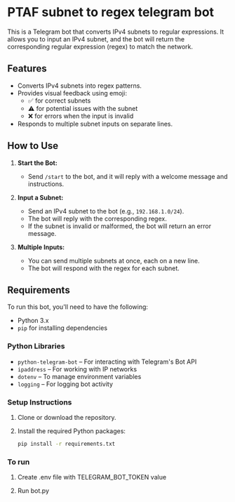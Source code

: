 # PTAF subnet to regex telegram bot

This is a Telegram bot that converts IPv4 subnets to regular expressions. It allows you to input an IPv4 subnet, and the bot will return the corresponding regular expression (regex) to match the network.

## Features

- Converts IPv4 subnets into regex patterns.
- Provides visual feedback using emoji:
    - ✅ for correct subnets
    - ⚠️ for potential issues with the subnet
    - ❌ for errors when the input is invalid
- Responds to multiple subnet inputs on separate lines.

## How to Use

1. **Start the Bot:**
    - Send `/start` to the bot, and it will reply with a welcome message and instructions.

2. **Input a Subnet:**
    - Send an IPv4 subnet to the bot (e.g., `192.168.1.0/24`).
    - The bot will reply with the corresponding regex.
    - If the subnet is invalid or malformed, the bot will return an error message.

3. **Multiple Inputs:**
    - You can send multiple subnets at once, each on a new line.
    - The bot will respond with the regex for each subnet.

## Requirements

To run this bot, you'll need to have the following:

- Python 3.x
- `pip` for installing dependencies

### Python Libraries

- `python-telegram-bot` – For interacting with Telegram's Bot API
- `ipaddress` – For working with IP networks
- `dotenv` – To manage environment variables
- `logging` – For logging bot activity

### Setup Instructions

1. Clone or download the repository.

2. Install the required Python packages:

   ```bash
   pip install -r requirements.txt


### To run

1. Create .env file with TELEGRAM_BOT_TOKEN value

2. Run bot.py 
